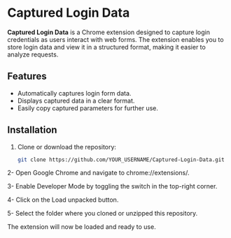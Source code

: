 # Captured Login Data

**Captured Login Data** is a Chrome extension designed to capture login credentials as users interact with web forms. The extension enables you to store login data and view it in a structured format, making it easier to analyze requests.

## Features
- Automatically captures login form data.
- Displays captured data in a clear format.
- Easily copy captured parameters for further use.

## Installation

1. Clone or download the repository:
   ```bash
   git clone https://github.com/YOUR_USERNAME/Captured-Login-Data.git
2- Open Google Chrome and navigate to chrome://extensions/.

3- Enable Developer Mode by toggling the switch in the top-right corner.

4- Click on the Load unpacked button.

5- Select the folder where you cloned or unzipped this repository.

The extension will now be loaded and ready to use.
